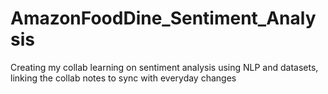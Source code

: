 # AmazonFoodDine_Sentiment_Analysis
Creating my collab learning on sentiment analysis using NLP and datasets, linking the collab notes to sync with everyday changes
